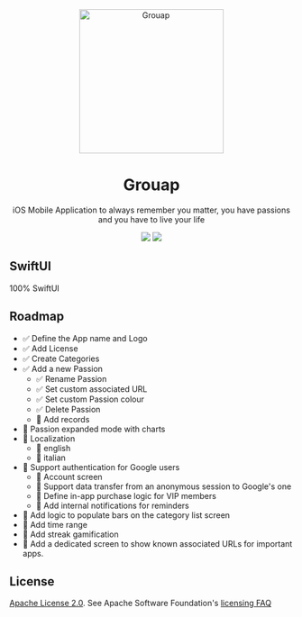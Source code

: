 <div align="center">
    <img alt="Grouap" width="256" src="https://github.com/xxZap/FeedYourPassions/assets/5339325/8101e572-8379-41ba-8190-dab8443a600b"/>
</div>
<div align="center">
  <h1>Grouap</h1>
</div>

<div align="center">
iOS Mobile Application to always remember you matter, you have passions and you have to live your life
</div>


<p align="center">
    <img src="https://img.shields.io/badge/iOS-v17-blue"/>
    <a href="https://github.com/xxZap/FeedYourPassions/blob/main/LICENSE">
        <img src="https://img.shields.io/badge/license-apache 2.0-gold"/>
    </a>
</p>

## SwiftUI

100% SwiftUI

## Roadmap
- ✅ Define the App name and Logo
- ✅ Add License
- ✅ Create Categories
- ✅ Add a new Passion
    - ✅ Rename Passion
    - ✅ Set custom associated URL
    - ✅ Set custom Passion colour
    - ✅ Delete Passion
    - 🚧 Add records
- 🔲 Passion expanded mode with charts
- 🔲 Localization
    - 🔲 english
    - 🔲 italian
- 🔲 Support authentication for Google users
    - 🔲 Account screen
    - 🔲 Support data transfer from an anonymous session to Google's one
    - 🔲 Define in-app purchase logic for VIP members
    - 🔲 Add internal notifications for reminders
- 🔲 Add logic to populate bars on the category list screen
- 🔲 Add time range
- 🔲 Add streak gamification
- 🔲 Add a dedicated screen to show known associated URLs for important apps.

## License
[Apache License 2.0][license]. See Apache Software Foundation's [licensing FAQ][licensing-faq]

[license]: LICENSE.txt
[licensing-faq]: https://www.apache.org/licenses/LICENSE-2.0
